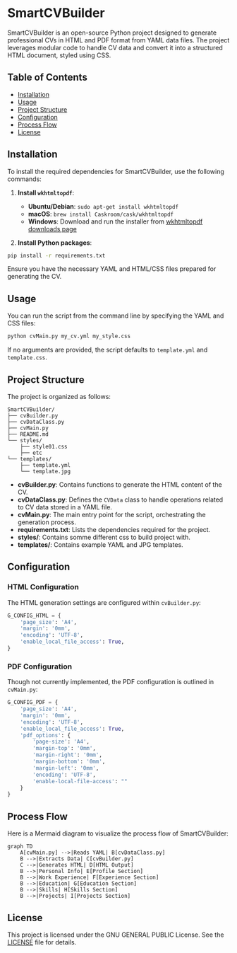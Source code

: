# SmartCVBuilder

SmartCVBuilder is an open-source Python project designed to generate professional CVs in HTML and PDF format from YAML data files. The project leverages modular code to handle CV data and convert it into a structured HTML document, styled using CSS.

## Table of Contents

- [Installation](#installation)
- [Usage](#usage)
- [Project Structure](#project-structure)
- [Configuration](#configuration)
- [Process Flow](#process-flow)
- [License](#license)


## Installation

To install the required dependencies for SmartCVBuilder, use the following commands:

1. **Install `wkhtmltopdf`**:
   - **Ubuntu/Debian**: `sudo apt-get install wkhtmltopdf`
   - **macOS**: `brew install Caskroom/cask/wkhtmltopdf`
   - **Windows**: Download and run the installer from [wkhtmltopdf downloads page](https://wkhtmltopdf.org/downloads.html)

2. **Install Python packages**:

```bash
pip install -r requirements.txt
```

Ensure you have the necessary YAML and HTML/CSS files prepared for generating the CV.

## Usage

You can run the script from the command line by specifying the YAML and CSS files:

```bash
python cvMain.py my_cv.yml my_style.css
```

If no arguments are provided, the script defaults to `template.yml` and `template.css`.

## Project Structure

The project is organized as follows:

```plaintext
SmartCVBuilder/
├── cvBuilder.py
├── cvDataClass.py
├── cvMain.py
├── README.md
└── styles/
    ├── style01.css
    ├── etc
└── templates/
    ├── template.yml
    └── template.jpg
```

- **cvBuilder.py**: Contains functions to generate the HTML content of the CV.
- **cvDataClass.py**: Defines the `CVData` class to handle operations related to CV data stored in a YAML file.
- **cvMain.py**: The main entry point for the script, orchestrating the generation process.
- **requirements.txt**: Lists the dependencies required for the project.
- **styles/**: Contains somme different css to build project with.
- **templates/**: Contains example YAML and JPG templates.

## Configuration

### HTML Configuration

The HTML generation settings are configured within `cvBuilder.py`:

```python
G_CONFIG_HTML = {
    'page_size': 'A4',
    'margin': '0mm',
    'encoding': 'UTF-8',
    'enable_local_file_access': True,
}
```

### PDF Configuration

Though not currently implemented, the PDF configuration is outlined in `cvMain.py`:

```python
G_CONFIG_PDF = {
    'page_size': 'A4',
    'margin': '0mm',
    'encoding': 'UTF-8',
    'enable_local_file_access': True,
    'pdf_options': {
        'page-size': 'A4',
        'margin-top': '0mm',
        'margin-right': '0mm',
        'margin-bottom': '0mm',
        'margin-left': '0mm',
        'encoding': 'UTF-8',
        'enable-local-file-access': ""
    }
}
```

## Process Flow 

Here is a Mermaid diagram to visualize the process flow of SmartCVBuilder:

```mermaid
graph TD
    A[cvMain.py] -->|Reads YAML| B[cvDataClass.py]
    B -->|Extracts Data| C[cvBuilder.py]
    C -->|Generates HTML| D[HTML Output]
    B -->|Personal Info| E[Profile Section]
    B -->|Work Experience| F[Experience Section]
    B -->|Education| G[Education Section]
    B -->|Skills| H[Skills Section]
    B -->|Projects| I[Projects Section]
```

## License

This project is licensed under the GNU GENERAL PUBLIC License. See the [LICENSE](LICENSE) file for details.